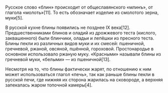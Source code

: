 Русское слово «блин» происходит от общеславянского «млинъ», от глагола «молоть»[11]. То есть обозначает изделие из смолотого зерна, муки[5].

В русской кухне блины появились не позднее IX века[12]. Предшественниками блинов и оладий из дрожжевого теста (кислого, заквашенного) были блинчики, оладьи и лепёшки из пресного теста. Блины пекли из различных видов муки и их смесей: пшеничной, гречневой, ржаной, овсяной, пшённой, гороховой. Простонародье в основном использовало ржаную муку. «Красными» называли блины из гречневой муки, «белыми» — из пшеничной[13].

Несмотря на то, что блины фактически жарят, по отношению к ним может использоваться глагол «печь», так как раньше блины пекли в русской печи, где нижняя их сторона жарилась на сковороде, а верхняя запекалась жаром топочной камеры[4]. 

